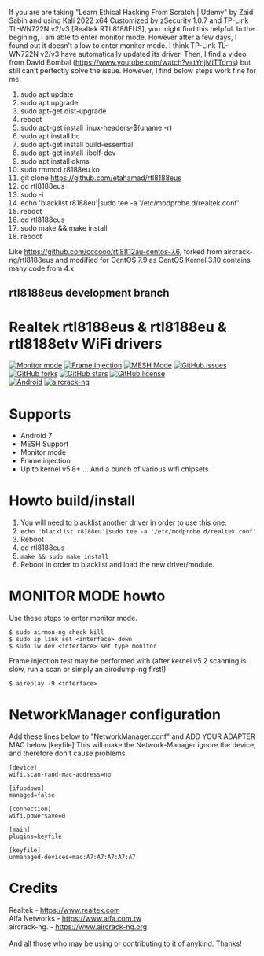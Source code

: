 If you are are taking "Learn Ethical Hacking From Scratch | Udemy" by Zaid Sabih and using Kali 2022 x64 Customized by zSecurity 1.0.7 and TP-Link TL-WN722N v2/v3 [Realtek RTL8188EUS], you might find this helpful. In the begining, I am able to enter monitor mode. However after a few days, I found out it doesn't allow to enter monitor mode. I think  TP-Link TL-WN722N v2/v3 have automatically updated its driver. Then, I find a video from David Bombal (https://www.youtube.com/watch?v=tYnjMiTTdms) but still can't perfectly solve the issue. However, I find below steps work fine for me.

1. sudo apt update
2. sudo apt upgrade 
3. sudo apt-get dist-upgrade
4. reboot
5. sudo apt-get install linux-headers-$(uname -r)
6. sudo apt install bc 
7. sudo apt-get install build-essential
8. sudo apt-get install libelf-dev
10. sudo apt install dkms
11. sudo rmmod r8188eu.ko 
12. git clone https://github.com/etahamad/rtl8188eus
13. cd rtl8188eus
14. sudo -i
15. echo 'blacklist r8188eu'|sudo tee -a '/etc/modprobe.d/realtek.conf'
16. reboot
17. cd rtl8188eus 
18. sudo make && make install
19. reboot 

Like https://github.com/cccooo/rtl8812au-centos-7.6, forked from aircrack-ng/rtl8188eus and modified for CentOS 7.9
as CentOS Kernel 3.10 contains many code from 4.x

## rtl8188eus development branch

# Realtek rtl8188eus &amp; rtl8188eu &amp; rtl8188etv WiFi drivers

[![Monitor mode](https://img.shields.io/badge/monitor%20mode-supported-brightgreen.svg)](#)
[![Frame Injection](https://img.shields.io/badge/frame%20injection-supported-brightgreen.svg)](#)
[![MESH Mode](https://img.shields.io/badge/mesh%20mode-supported-brightgreen.svg)](#)
[![GitHub issues](https://img.shields.io/github/issues/aircrack-ng/rtl8188eus.svg)](https://github.com/aircrack-ng/rtl8188eus/issues)
[![GitHub forks](https://img.shields.io/github/forks/aircrack-ng/rtl8188eus.svg)](https://github.com/aircrack-ng/rtl8188eus/network)
[![GitHub stars](https://img.shields.io/github/stars/aircrack-ng/rtl8188eus.svg)](https://github.com/aircrack-ng/rtl8188eus/stargazers)
[![GitHub license](https://img.shields.io/github/license/aircrack-ng/rtl8812au.svg)](https://github.com/aircrack-ng/rtl8188eus/blob/master/LICENSE)<br>
[![Android](https://img.shields.io/badge/android%20(8)-supported-brightgreen.svg)](#)
[![aircrack-ng](https://img.shields.io/badge/aircrack--ng-supported-blue.svg)](#)


# Supports
* Android 7
* MESH Support
* Monitor mode
* Frame injection
* Up to kernel v5.8+
... And a bunch of various wifi chipsets

# Howto build/install
1. You will need to blacklist another driver in order to use this one.
2. `echo 'blacklist r8188eu'|sudo tee -a '/etc/modprobe.d/realtek.conf'`
3. Reboot
4. cd rtl8188eus
5. `make && sudo make install`
6. Reboot in order to blacklist and load the new driver/module.

# MONITOR MODE howto
Use these steps to enter monitor mode.
```
$ sudo airmon-ng check kill
$ sudo ip link set <interface> down
$ sudo iw dev <interface> set type monitor
```
Frame injection test may be performed with
(after kernel v5.2 scanning is slow, run a scan or simply an airodump-ng first!)
```
$ aireplay -9 <interface>
```

# NetworkManager configuration
Add these lines below to "NetworkManager.conf" and ADD YOUR ADAPTER MAC below [keyfile]
This will make the Network-Manager ignore the device, and therefore don't cause problems.
```
[device]
wifi.scan-rand-mac-address=no

[ifupdown]
managed=false

[connection]
wifi.powersave=0

[main]
plugins=keyfile

[keyfile]
unmanaged-devices=mac:A7:A7:A7:A7:A7
```

# Credits
Realtek       - https://www.realtek.com<br>
Alfa Networks - https://www.alfa.com.tw<br>
aircrack-ng.  - https://www.aircrack-ng.org<br>
<br>
And all those who may be using or contributing to it of anykind. Thanks!<br>
